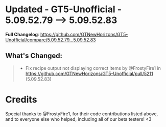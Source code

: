 # Updated - GT5-Unofficial - 5.09.52.79 --> 5.09.52.83
**Full Changelog**: https://github.com/GTNewHorizons/GT5-Unofficial/compare/5.09.52.79...5.09.52.83

## What's Changed:
>* Fix recipe output not displaying correct items by @FrostyFire1 in https://github.com/GTNewHorizons/GT5-Unofficial/pull/5211 (5.09.52.83)

# Credits
Special thanks to @FrostyFire1, for their code contributions listed above, and to everyone else who helped, including all of our beta testers! <3
